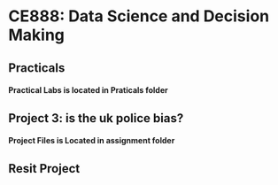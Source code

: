 # CE888: Data Science and Decision Making

## Practicals
#### Practical Labs is located in Praticals folder

## Project 3: is the uk police bias?
#### Project Files is Located in assignment folder

## Resit Project
